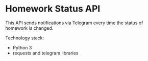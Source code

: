 # Homework Status API


This API sends notifications via Telegram every time the status of homework is changed.

Technology stack:
- Python 3
- requests and telegram libraries
